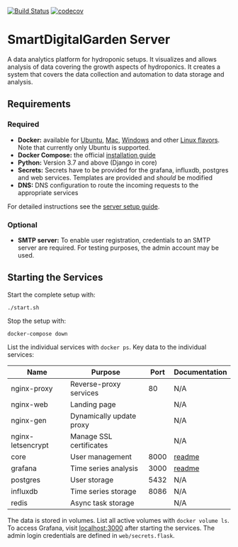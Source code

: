 [![Build Status](https://travis-ci.org/FlowLeaf/flow-leaf-server.svg?branch=master)](https://travis-ci.org/FlowLeaf/flow-leaf-server)
[![codecov](https://codecov.io/gh/FlowLeaf/flow-leaf-server/branch/master/graph/badge.svg)](https://codecov.io/gh/FlowLeaf/flow-leaf-server)

# SmartDigitalGarden Server

A data analytics platform for hydroponic setups. It visualizes and allows analysis of data covering the growth aspects of hydroponics. It creates a system that covers the data collection and automation to data storage and analysis.

## Requirements

### Required

- **Docker:** available for [Ubuntu][2], [Mac][3], [Windows][4] and other [Linux flavors][5]. Note that currently only Ubuntu is supported.
- **Docker Compose:** the official [installation guide][6]
- **Python:** Version 3.7 and above (Django in core)
- **Secrets:** Secrets have to be provided for the grafana, influxdb, postgres and web services. Templates are provided and *should* be modified
- **DNS:** DNS configuration to route the incoming requests to the appropriate services

For detailed instructions see the [server setup guide][7].

### Optional

- **SMTP server:** To enable user registration, credentials to an SMTP server are required. For testing purposes, the admin account may be used.

## Starting the Services

Start the complete setup with:

    ./start.sh

Stop the setup with:

    docker-compose down

List the individual services with `docker ps`. Key data to the individual services:

| Name              | Purpose                  | Port | Documentation               |
| ----------------- | ------------------------ | ---- | --------------------------- |
| nginx-proxy       | Reverse-proxy services   | 80   | N/A                         |
| nginx-web         | Landing page             |      | N/A                         |
| nginx-gen         | Dynamically update proxy |      | N/A                         |
| nginx-letsencrypt | Manage SSL certificates  |      | N/A                         |
| core              | User management          | 8000 | [readme](core/README.md)    |
| grafana           | Time series analysis     | 3000 | [readme](grafana/README.md) |
| postgres          | User storage             | 5432 | N/A                         |
| influxdb          | Time series storage      | 8086 | N/A                         |
| redis             | Async task storage       |      | N/A                         |

The data is stored in volumes. List all active volumes with `docker volume ls`. To access Grafana, visit [localhost:3000](localhost:3000) after starting the services. The admin login credentials are defined in `web/secrets.flask`.

[2]: https://docs.docker.com/install/linux/docker-ce/ubuntu/
[3]: https://docs.docker.com/docker-for-mac/install/
[4]: https://docs.docker.com/docker-for-windows/install/
[5]: https://docs.docker.com/install/
[6]: https://docs.docker.com/compose/install/#install-compose
[7]: server_setup.md
[8]: https://semantic-ui.com/introduction/getting-started.html#installing

